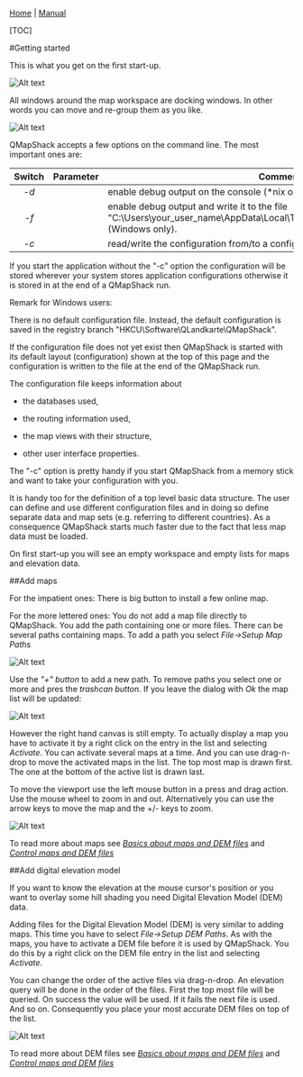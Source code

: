 [Home](Home) | [Manual](DocMain)

[TOC]

#Getting started

This is what you get on the first start-up. 

![Alt text](images/DocGettingStarted/maproom1.png)

All windows around the map workspace are docking windows. In other words you can move and re-group them as you like.

![Alt text](images/DocGettingStarted/maproom1_1.png)

QMapShack accepts a few options on the command line. The most important ones are:

| Switch | Parameter  | Comment                                        |
|:------:|:----------:|------------------------------------------------|
|*-d*    |            | enable debug output on the console (*nix only) |
|*-f*    |            | enable debug output and write it to the file "C:\Users\your_user_name\AppData\Local\Temp\org.qlandkarte.QMapShack.log" (Windows only). |
|*-c*    |*<filename>*| read/write the configuration from/to a configuration file.|
 
If you start the application without the "-c" option the configuration will be stored wherever your system stores application configurations otherwise it is stored in <filename> at the end of a QMapShack run.

Remark for Windows users:

There is no default configuration file. Instead, the default configuration is saved in the registry branch
"HKCU\Software\QLandkarte\QMapShack".

If the configuration file does not yet exist then QMapShack is started with its default layout (configuration) shown at the top of this page and the configuration is written to the file at the end of the QMapShack run.
 
The configuration file keeps information about

* the databases used, 
 
* the routing information used,

* the map views with their structure,

* other user interface properties.

The "-c" option is pretty handy if you start QMapShack from a memory stick and want to take your
configuration with you. 

It is handy too for the definition of a top level basic data structure. The user can define and use different configuration files and in doing so define separate data and map sets (e.g. referring to different countries).
As a consequence QMapShack starts much faster due to the fact that less map data must be loaded.

On first start-up you will see an empty workspace and empty lists for maps and elevation data.

##Add maps

For the impatient ones: There is big button to install a few online map. 

For the more lettered ones: You do not add a map file directly to QMapShack. You add the path containing one or more files. There can be several paths containing maps. To add a path you select _File->Setup Map Paths_

![Alt text](images/DocGettingStarted/maproom2.png)

Use the _"+" button_ to add a new path. To remove paths you select one or more and pres the _trashcan button_. If you leave the dialog with _Ok_ the map list will be updated:

![Alt text](images/DocGettingStarted/maproom3.png)

However the right hand canvas is still empty. To actually display a map you have to activate it by a right click on the entry in the list and selecting _Activate_. You can activate several maps
at a time. And you can use drag-n-drop to move the activated maps in the list. The top most 
map is drawn first. The one at the bottom of the active list is drawn last.

To move the viewport use the left mouse button in a press and drag action. Use the mouse wheel 
to zoom in and out. Alternatively you can use the arrow keys to move the map and the +/- keys
to zoom. 

![Alt text](images/DocGettingStarted/maproom4.png)

To read more about maps see [_Basics about maps and DEM files_](DocBasicsMapDem) and
[_Control maps and DEM files_](DocControlMapDem)

##Add digital elevation model

If you want to know the elevation at the mouse cursor's position or you want to overlay some hill shading you need Digital Elevation Model (DEM) data.

Adding files for the Digital Elevation Model (DEM) is very similar to adding maps. This time
you have to select  _File->Setup DEM Paths_. As with the maps, you have to activate a DEM file before it is used by QMapShack. You do this by a right click on the DEM file entry in the list and selecting _Activate_. 

You can change the order of the active files via drag-n-drop. An elevation query will be done 
in the order of the files. First the top most file will be queried. On success the value will be 
used. If it fails the next file is used. And so on. Consequently you place your most accurate DEM files on top of the list.

![Alt text](images/DocGettingStarted/maproom6.png)

To read more about DEM files see [_Basics about maps and DEM files_](DocBasicsMapDem) and
[_Control maps and DEM files_](DocControlMapDem)